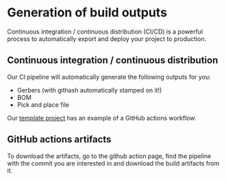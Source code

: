 # Generation of build outputs

Continuous integration / continuous distribution (CI/CD) is a powerful process to automatically export and deploy your project to production.

## Continuous integration / continuous distribution

Our CI pipeline will automatically generate the following outputs for you:

- Gerbers (with githash automatically stamped on it!)
- BOM
- Pick and place file

Our [template project](https://github.com/atopile/project-template) has an example of a GitHub actions workflow.

## GitHub actions artifacts

To download the artifacts, go to the github action page, find the pipeline with the commit you are interested in and download the build artifacts from it.
